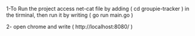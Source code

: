 1-To Run the project access net-cat file by adding ( cd groupie-tracker ) in the tirminal, 
then run it by writing ( go run main.go ) 

2- open chrome and write ( http://localhost:8080/ ) 

